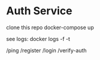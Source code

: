 # Auth Service

clone this repo
docker-compose up

see logs:
docker logs -f -t <container-name>

/ping
/register
/login
/verify-auth
